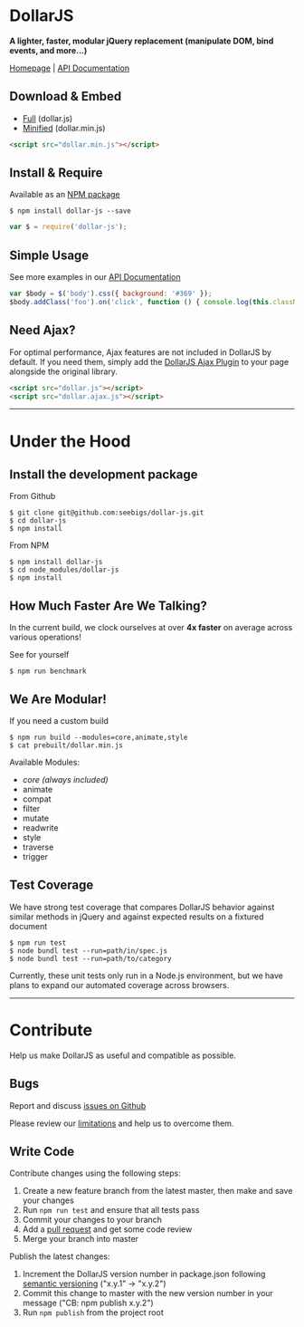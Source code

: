 # DollarJS

**A lighter, faster, modular jQuery replacement (manipulate DOM, bind events, and more...)**

[Homepage](http://seebigs.github.io/dollar-js) | [API Documentation](http://seebigs.github.io/dollar-js/api)

## Download & Embed
 * [Full](https://raw.githubusercontent.com/seebigs/dollar-js/master/prebuilt/dollar.js) (dollar.js)
 * [Minified](https://raw.githubusercontent.com/seebigs/dollar-js/master/prebuilt/dollar.min.js) (dollar.min.js)
```html
<script src="dollar.min.js"></script>
```

## Install & Require
Available as an [NPM package](https://www.npmjs.com/package/dollar-js)
```
$ npm install dollar-js --save
```
```js
var $ = require('dollar-js');
```

## Simple Usage
See more examples in our [API Documentation](http://seebigs.github.io/dollar-js/api)
```js
var $body = $('body').css({ background: '#369' });
$body.addClass('foo').on('click', function () { console.log(this.className); });
```

## Need Ajax?
For optimal performance, Ajax features are not included in DollarJS by default. If you need them, simply add the [DollarJS Ajax Plugin](https://github.com/seebigs/dollar-js-ajax) to your page alongside the original library.
```html
<script src="dollar.js"></script>
<script src="dollar.ajax.js"></script>
```

---

# Under the Hood

## Install the development package

From Github
```
$ git clone git@github.com:seebigs/dollar-js.git
$ cd dollar-js
$ npm install
```

From NPM
```
$ npm install dollar-js
$ cd node_modules/dollar-js
$ npm install
```

## How Much Faster Are We Talking?
In the current build, we clock ourselves at over **4x faster** on average across various operations!

See for yourself
```
$ npm run benchmark
```

## We Are Modular!
If you need a custom build
```
$ npm run build --modules=core,animate,style
$ cat prebuilt/dollar.min.js
```
Available Modules:
- *core (always included)*
- animate
- compat
- filter
- mutate
- readwrite
- style
- traverse
- trigger

## Test Coverage

We have strong test coverage that compares DollarJS behavior against similar methods in jQuery and against expected results on a fixtured document
```
$ npm run test
$ node bundl test --run=path/in/spec.js
$ node bundl test --run=path/to/category
```
Currently, these unit tests only run in a Node.js environment, but we have plans to expand our automated coverage across browsers.

---

# Contribute
Help us make DollarJS as useful and compatible as possible.

## Bugs

Report and discuss [issues on Github](https://github.com/seebigs/dollar-js/issues)

Please review our [limitations](http://seebigs.github.io/dollar-js/limitations/) and help us to overcome them.

## Write Code

Contribute changes using the following steps:
 1. Create a new feature branch from the latest master, then make and save your changes
 2. Run `npm run test` and ensure that all tests pass
 2. Commit your changes to your branch
 3. Add a [pull request](https://github.com/seebigs/dollar-js/pulls) and get some code review
 4. Merge your branch into master

Publish the latest changes:
 1. Increment the DollarJS version number in package.json following [semantic versioning](https://www.sitepoint.com/semantic-versioning-why-you-should-using/) ("x.y.1" -> "x.y.2")
 2. Commit this change to master with the new version number in your message ("CB: npm publish x.y.2")
 3. Run `npm publish` from the project root
